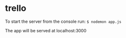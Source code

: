 # trello

To start the server from the console run: `$ nodemon app.js`

The app will be served at localhost:3000